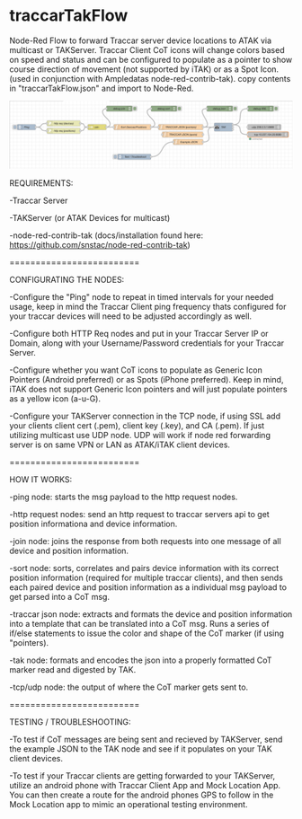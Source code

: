 # traccarTakFlow
Node-Red Flow to forward Traccar server device locations to ATAK via multicast or TAKServer. Traccar Client CoT icons will change colors based on speed and status and can be configured to populate as a pointer to show course direction of movement (not supported by iTAK) or as a Spot Icon. (used in conjunction with Ampledatas node-red-contrib-tak). copy contents in "traccarTakFlow.json" and import to Node-Red.

![traccar flow](/screenshot1.png?raw=true "Node Red Flow")


REQUIREMENTS:

-Traccar Server

-TAKServer (or ATAK Devices for multicast)

-node-red-contrib-tak (docs/installation found here: https://github.com/snstac/node-red-contrib-tak)

=========================

CONFIGURATING THE NODES:

-Configure the "Ping" node to repeat in timed intervals for your needed usage, keep in mind the Traccar Client ping frequency thats configured for your traccar devices will need to be adjusted accordingly as well. 

-Configure both HTTP Req nodes and put in your Traccar Server IP or Domain, along with your Username/Password credentials for your Traccar Server.

-Configure whether you want CoT icons to populate as Generic Icon Pointers (Android preferred) or as Spots (iPhone preferred). Keep in mind, iTAK does not support Generic Icon pointers and will just populate pointers as a yellow icon (a-u-G).

-Configure your TAKServer connection in the TCP node, if using SSL add your clients client cert (.pem), client key (.key), and CA (.pem). If just utilizing multicast use UDP node. UDP will work if node red forwarding server is on same VPN or LAN as ATAK/iTAK client devices.

=========================

HOW IT WORKS:

-ping node: starts the msg payload to the http request nodes.

-http request nodes: send an http request to traccar servers api to get position informationa and device information.

-join node: joins the response from both requests into one message of all device and position information.

-sort node: sorts, correlates and pairs device information with its correct position information (required for multiple traccar clients), and then sends each paired device and position information as a individual msg payload to get parsed into a CoT msg.

-traccar json node: extracts and formats the device and position information into a template that can be translated into a CoT msg. Runs a series of if/else statements to issue the color and shape of the CoT marker (if using "pointers).

-tak node: formats and encodes the json into a properly formatted CoT marker read and digested by TAK.

-tcp/udp node: the output of where the CoT marker gets sent to.

=========================

TESTING / TROUBLESHOOTING:

-To test if CoT messages are being sent and recieved by TAKServer, send the example JSON to the TAK node and see if it populates on your TAK client devices. 

-To test if your Traccar clients are getting forwarded to your TAKServer, utilize an android phone with Traccar Client App and Mock Location App. You can then create a route for the android phones GPS to follow in the Mock Location app to mimic an operational testing environment.


